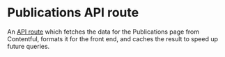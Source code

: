 # Publications API route

An [API route](https://github.com/zeit/next.js/#api-routes) which fetches the data for the Publications page from Contentful, formats it for the front end, and caches the result to speed up future queries.
